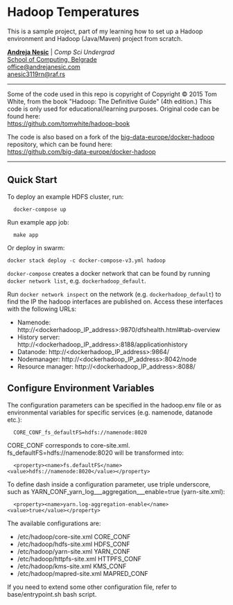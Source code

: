 # Hadoop Temperatures

This is a sample project, part of my learning how to set up a Hadoop environment and Hadoop (Java/Maven) project from scratch.

[**Andreja Nesic**](https://www.linkedin.com/in/andreja-nesic/) | _Comp Sci Undergrad_ <br>
[School of Computing, Belgrade](https://www.linkedin.com/school/racunarski-fakultet/) <br>
office@andrejanesic.com <br>
anesic3119rn@raf.rs

---

Some of the code used in this repo is copyright of Copyright © 2015 Tom White, from the book "Hadoop: The Definitive Guide" (4th edition.) This code is only used for educational/learning purposes. Original code can be found here: <br>
https://github.com/tomwhite/hadoop-book

The code is also based on a fork of the [big-data-europe/docker-hadoop](https://github.com/big-data-europe/docker-hadoop) repository, which can be found here: <br>
https://github.com/big-data-europe/docker-hadoop

---

## Quick Start

To deploy an example HDFS cluster, run:
```
  docker-compose up
```

Run example app job:
```
  make app
```

Or deploy in swarm:
```
docker stack deploy -c docker-compose-v3.yml hadoop
```

`docker-compose` creates a docker network that can be found by running `docker network list`, e.g. `dockerhadoop_default`.

Run `docker network inspect` on the network (e.g. `dockerhadoop_default`) to find the IP the hadoop interfaces are published on. Access these interfaces with the following URLs:

* Namenode: http://<dockerhadoop_IP_address>:9870/dfshealth.html#tab-overview
* History server: http://<dockerhadoop_IP_address>:8188/applicationhistory
* Datanode: http://<dockerhadoop_IP_address>:9864/
* Nodemanager: http://<dockerhadoop_IP_address>:8042/node
* Resource manager: http://<dockerhadoop_IP_address>:8088/

## Configure Environment Variables

The configuration parameters can be specified in the hadoop.env file or as environmental variables for specific services (e.g. namenode, datanode etc.):
```
  CORE_CONF_fs_defaultFS=hdfs://namenode:8020
```

CORE_CONF corresponds to core-site.xml. fs_defaultFS=hdfs://namenode:8020 will be transformed into:
```
  <property><name>fs.defaultFS</name><value>hdfs://namenode:8020</value></property>
```
To define dash inside a configuration parameter, use triple underscore, such as YARN_CONF_yarn_log___aggregation___enable=true (yarn-site.xml):
```
  <property><name>yarn.log-aggregation-enable</name><value>true</value></property>
```

The available configurations are:
* /etc/hadoop/core-site.xml CORE_CONF
* /etc/hadoop/hdfs-site.xml HDFS_CONF
* /etc/hadoop/yarn-site.xml YARN_CONF
* /etc/hadoop/httpfs-site.xml HTTPFS_CONF
* /etc/hadoop/kms-site.xml KMS_CONF
* /etc/hadoop/mapred-site.xml  MAPRED_CONF

If you need to extend some other configuration file, refer to base/entrypoint.sh bash script.
